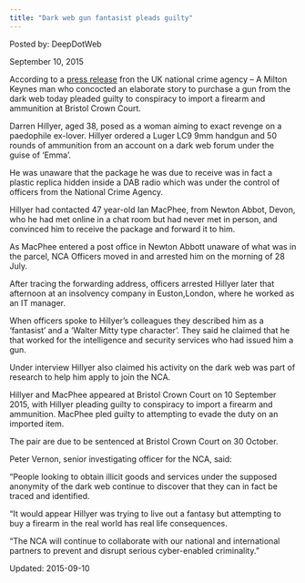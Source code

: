 ```yaml
---
title: "Dark web gun fantasist pleads guilty"
---
```


Posted by: DeepDotWeb 

<span>September 10, 2015</span>




<p>According to a <a href="http://www.nationalcrimeagency.gov.uk/news/697-dark-web-gun-fantasist-pleads-guilty">press release</a> fron the UK national crime agency &#8211; A Milton Keynes man who concocted an elaborate story to purchase a gun from the dark web today pleaded guilty to conspiracy to import a firearm and ammunition at Bristol Crown Court.</p>
<p>Darren Hillyer, aged 38, posed as a woman aiming to exact revenge on a paedophile ex-lover. Hillyer ordered a Luger LC9 9mm handgun and 50 rounds of ammunition from an account on a dark web forum under the guise of ‘Emma’.</p>
<p>He was unaware that the package he was due to receive was in fact a plastic replica hidden inside a DAB radio which was under the control of officers from the National Crime Agency.</p>
<p>Hillyer had contacted 47 year-old Ian MacPhee, from Newton Abbot, Devon, who he had met online in a chat room but had never met in person, and convinced him to receive the package and forward it to him.</p>
<p>As MacPhee entered a post office in Newton Abbott unaware of what was in the parcel, NCA Officers moved in and arrested him on the morning of 28 July.</p>
<p>After tracing the forwarding address, officers arrested Hillyer later that afternoon at an insolvency company in Euston,London, where he worked as an IT manager.</p>
<p>When officers spoke to Hillyer’s colleagues they described him as a ‘fantasist’ and a ‘Walter Mitty type character’. They said he claimed that he that worked for the intelligence and security services who had issued him a gun.</p>
<p>Under interview Hillyer also claimed his activity on the dark web was part of research to help him apply to join the NCA.</p>
<p>Hillyer and MacPhee appeared at Bristol Crown Court on 10 September 2015, with Hillyer pleading guilty to conspiracy to import a firearm and ammunition. MacPhee pled guilty to attempting to evade the duty on an imported item.</p>
<p>The pair are due to be sentenced at Bristol Crown Court on 30 October.</p>
<p>Peter Vernon, senior investigating officer for the NCA, said:</p>
<p>&#8220;People looking to obtain illicit goods and services under the supposed anonymity of the dark web continue to discover that they can in fact be traced and identified.</p>
<p>“It would appear Hillyer was trying to live out a fantasy but attempting to buy a firearm in the real world has real life consequences.</p>
<p>“The NCA will continue to collaborate with our national and international partners to prevent and disrupt serious cyber-enabled criminality.&#8221;</p>
</div>
Updated: 2015-09-10